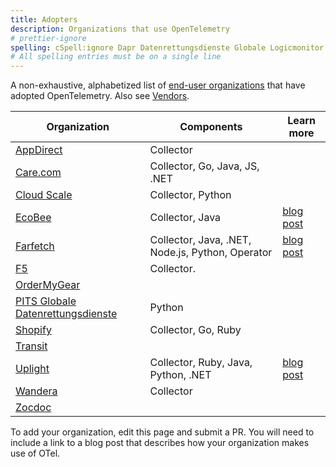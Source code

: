 ```yaml
---
title: Adopters
description: Organizations that use OpenTelemetry
# prettier-ignore
spelling: cSpell:ignore Dapr Datenrettungsdienste Globale Logicmonitor Logz Wandera Zocdoc Farfetch Uplight
# All spelling entries must be on a single line
---
```


A non-exhaustive, alphabetized list of
[end-user organizations](https://community.cncf.io/end-user-community/) that
have adopted OpenTelemetry. Also see [Vendors](../vendors/).

<!-- prettier-ignore-start -->
Organization                                      | Components                      |  Learn more
------------------------------------------------  | ------------------------------- |  ----------
[AppDirect](https://www.appdirect.com/)           | Collector                       |
[Care.com](https://www.care.com)                  | Collector, Go, Java, JS, .NET   |
[Cloud Scale](https://www.cloudscaleinc.com)      | Collector, Python    |
[EcoBee](https://www.ecobee.com/)                 | Collector, Java                 |  [blog post](https://www.honeycomb.io/blog/bees-working-together-how-ecobees-engineers-adopted-honeycomb-for-visibility-into-system-optimization-and-customer-experience)
[Farfetch](https://www.farfetch.com/)             | Collector, Java, .NET, Node.js, Python, Operator | [blog post](/blog/2023/end-user-q-and-a-03/)
[F5](https://www.f5.com/)                         | Collector.                      |
[OrderMyGear](https://www.ordermygear.com/)       |                                 |
[PITS Globale Datenrettungsdienste](https://www.pitsdatenrettung.de/) | Python      |
[Shopify](https://www.shopify.com/)               | Collector, Go, Ruby             |
[Transit](https://transitapp.com/)                |                                 |
[Uplight](https://uplight.com/)                   | Collector, Ruby, Java, Python, .NET | [blog post](/blog/2023/end-user-q-and-a-02/)
[Wandera](https://www.wandera.com/)               | Collector                       |
[Zocdoc](https://www.zocdoc.com/)                 |                                 |
<!-- prettier-ignore-end -->

To add your organization, edit this page and submit a PR. You will need to
include a link to a blog post that describes how your organization makes use of
OTel.
